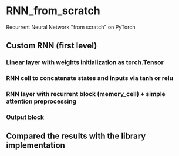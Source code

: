 # RNN_from_scratch
Recurrent Neural Network "from scratch" on PyTorch

## Custom RNN (first level)
### Linear layer with weights initialization as torch.Tensor
### RNN cell to concatenate states and inputs via tanh or relu
### RNN layer with recurrent block (memory_cell) + simple attention preprocessing
### Output block

## Compared the results with the library implementation
